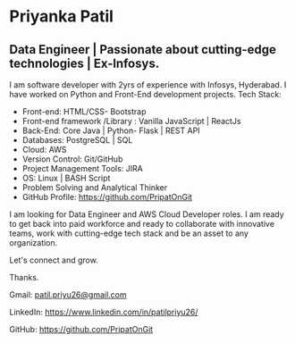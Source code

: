 # Priyanka Patil
## Data Engineer | Passionate about cutting-edge technologies | Ex-Infosys.
I am software developer with 2yrs of experience with Infosys, Hyderabad. I have worked on Python and Front-End development projects.
Tech Stack:
* Front-end: HTML/CSS- Bootstrap
* Front-end framework /Library : Vanilla JavaScript | ReactJs
* Back-End: Core Java | Python- Flask | REST API
* Databases: PostgreSQL | SQL
* Cloud: AWS
* Version Control: Git/GitHub
* Project Management Tools: JIRA
* OS: Linux | BASH Script
* Problem Solving and Analytical Thinker
* GitHub Profile:  https://github.com/PripatOnGit

I am looking for Data Engineer and AWS Cloud Developer roles. I am ready to get back into paid workforce and ready to collaborate with innovative teams, work with cutting-edge tech stack and  be an asset to any organization.

Let's connect and grow.

Thanks.

Gmail:    patil.priyu26@gmail.com

LinkedIn: https://www.linkedin.com/in/patilpriyu26/

GitHub:   https://github.com/PripatOnGit

